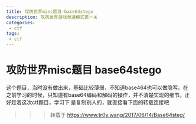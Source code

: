 ```yaml
---
title: 攻防世界misc题目-base64stego
description: 攻防世界游戏单通模式第一关
categories: 
 - ctf
tags:
 - ctf
---
```

# 攻防世界misc题目 base64stego
这个题目，当时没有做出来，基础比较薄弱，不知道base464也可以做隐写。在之前学习的时候，只知道有base64编码和解码的操作，并不清楚实现的细节。正好趁着这次ctf题目，学习下
是复制别人的，就直接看下面的转载连接吧


>>> 转载于 https://www.tr0y.wang/2017/06/14/Base64steg/


